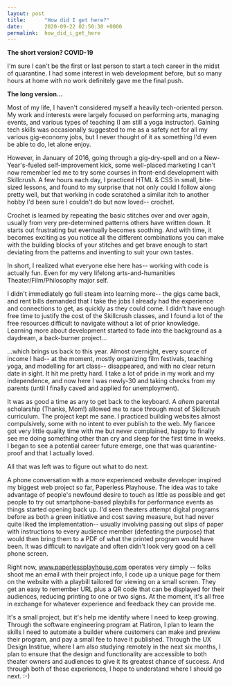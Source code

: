 ```yaml
---
layout: post
title:      "How did I get here?"
date:       2020-09-22 02:50:30 +0000
permalink:  how_did_i_get_here
---
```



**The short version? COVID-19**

I'm sure I can't be the first or last person to start a tech career in the midst of quarantine. I had some interest in web development before, but so many hours at home with no work definitely gave me the final push.

**The long version...**

Most of my life, I haven't considered myself a heavily tech-oriented person. My work and interests were largely focused on performing arts, managing events, and various types of teaching (I am still a yoga instructor). Gaining tech skills was occasionally suggested to me as a safety net for all my various gig-economy jobs, but I never thought of it as something I'd even be able to do, let alone enjoy.

However, in January of 2016, going through a gig-dry-spell and on a New-Year's-fueled self-improvement kick, some well-placed marketing I can't now remember led me to try some courses in front-end development with Skillcrush. A few hours each day, I practiced HTML & CSS in small, bite-sized lessons, and found to my surprise that not only could I follow along pretty well, but that working in code scratched a similar itch to another hobby I'd been sure I couldn't do but now loved-- crochet.

Crochet is learned by repeating the basic stitches over and over again, usually from very pre-determined patterns others have written down. It starts out frustrating but eventually becomes soothing. And with time, it becomes exciting as you notice all the different combinations you can make with the building blocks of your stitches and get brave enough to start deviating from the patterns and inventing to suit your own tastes.

In short, I realized what everyone else here has-- working with code is actually fun. Even for my very lifelong arts-and-humanities Theater/Film/Philosophy major self.

I didn't immediately go full steam into learning more-- the gigs came back, and rent bills demanded that I take the jobs I already had the experience and connections to get, as quickly as they could come. I didn't have enough free time to justify the cost of the Skillcrush classes, and I found a lot of the free resources difficult to navigate without a lot of prior knowledge. Learning more about development started to fade into the background as a daydream, a back-burner project...

...which brings us back to this year. Almost overnight, every source of income I had-- at the moment, mostly organizing film festivals, teaching yoga, and modelling for art class-- disappeared, and with no clear return date in sight. It hit me pretty hard. I take a lot of pride in my work and my independence, and now here I was newly-30 and taking checks from my parents (until I finally caved and applied for unemployment).

It was as good a time as any to get back to the keyboard. A *ahem* parental scholarship (Thanks, Mom!) allowed me to race through most of Skillcrush curriculum. The project kept me sane. I practiced building websites almost compulsively, some with no intent to ever publish to the web. My fiancee got very little quality time with me but never complained, happy to finally see me doing something other than cry and sleep for the first time in weeks. I began to see a potential career future emerge, one that was quarantine-proof and that I actually loved.

All that was left was to figure out what to do next.

A phone conversation with a more experienced website developer inspired my biggest web project so far, Paperless Playhouse. The idea was to take advantage of people's newfound desire to touch as little as possible and get people to try out smartphone-based playbills for performance events as things started opening back up. I'd seen theaters attempt digital programs before as both a green initiative and cost saving measure, but had never quite liked the implementation-- usually involving passing out slips of paper with instructions to every audience member (defeating the purpose) that would then bring them to a PDF of what the printed program would have been. It was difficult to navigate and often didn't look very good on a cell phone screen.

Right now, www.paperlessplayhouse.com operates very simply -- folks shoot me an email with their project info, I code up a unique page for them on the website with a playbill tailored for viewing on a small screen. They get an easy to remember URL plus a QR code that can be displayed for their audiences, reducing printing to one or two signs. At the moment, it's all free in exchange for whatever experience and feedback they can provide me.

It's a small project, but it's help me identify where I need to keep growing. Through the software engineering program at Flatiron, I plan to learn the skills I need to automate a builder where customers can make and preview their program, and pay a small fee to have it published. Through the UX Design Institue, where I am also studying remotely in the next six months, I plan to ensure that the design and functionality are accessible to both theater owners and audiences to give it its greatest chance of success. And through both of these experiences, I hope to understand where I should go next. :-)




